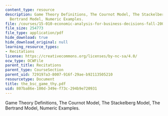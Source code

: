 ```yaml
---
content_type: resource
description: Game Theory Definitions, The Cournot Model, The Stackelberg Model, The
  Bertrand Model, Numeric Examples.
file: /courses/15-010-economic-analysis-for-business-decisions-fall-2004/807ba86e100d349ef73c294b9e720931_the_bsc_game_thy.pdf
file_size: 254773
file_type: application/pdf
hide_download: true
hide_download_original: null
learning_resource_types:
- Recitations
license: https://creativecommons.org/licenses/by-nc-sa/4.0/
ocw_type: OCWFile
parent_title: Recitations
parent_type: CourseSection
parent_uid: 729197a3-8007-916f-29ae-b92113505210
resourcetype: Document
title: the_bsc_game_thy.pdf
uid: 807ba86e-100d-349e-f73c-294b9e720931
---
```

Game Theory Definitions, The Cournot Model, The Stackelberg Model, The Bertrand Model, Numeric Examples.